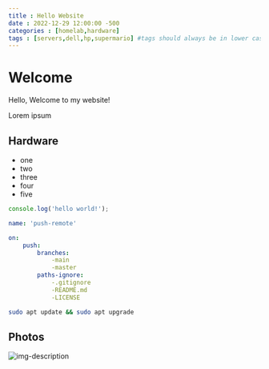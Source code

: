 ```yaml
---
title : Hello Website
date : 2022-12-29 12:00:00 -500
categories : [homelab,hardware]
tags : [servers,dell,hp,supermario] #tags should always be in lower case
---
```


# Welcome

 Hello, Welcome to my website!

 Lorem ipsum

 ## Hardware

 * one
 * two
 * three
 * four
 * five

 ```javascript
console.log('hello world!');
 ```


```yml
name: 'push-remote'

on:
    push:
        branches:
            -main
            -master
        paths-ignore:
            -.gitignore
            -README.md
            -LICENSE
```

```bash
sudo apt update && sudo apt upgrade
```


## Photos

![img-description](https://cdn1.vectorstock.com/i/1000x1000/07/65/robot-icon-set-vector-18720765.jpg)